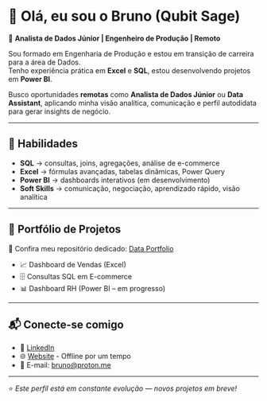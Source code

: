 # 👋 Olá, eu sou o Bruno (Qubit Sage)

🎯 **Analista de Dados Júnior | Engenheiro de Produção | Remoto**

Sou formado em Engenharia de Produção e estou em transição de carreira para a área de Dados.  
Tenho experiência prática em **Excel** e **SQL**, estou desenvolvendo projetos em **Power BI**.  

Busco oportunidades **remotas** como **Analista de Dados Júnior** ou **Data Assistant**, aplicando minha visão analítica, comunicação e perfil autodidata para gerar insights de negócio.

---

## 🚀 Habilidades
- **SQL** → consultas, joins, agregações, análise de e-commerce  
- **Excel** → fórmulas avançadas, tabelas dinâmicas, Power Query  
- **Power BI** → dashboards interativos (em desenvolvimento)  
- **Soft Skills** → comunicação, negociação, aprendizado rápido, visão analítica  

---

## 📂 Portfólio de Projetos
📌 Confira meu repositório dedicado: [Data Portfolio](https://github.com/QubitSage/data-portfolio)  

- 📈 Dashboard de Vendas (Excel)  
- 🗄️ Consultas SQL em E-commerce  
- 📊 Dashboard RH (Power BI – em progresso)  

---

## 📬 Conecte-se comigo
- 💼 [LinkedIn](https://www.linkedin.com/in/bruno-hfr/)  
- 🌐 [Website](https://www.qubitsage.com.br/)  - Offline por um tempo
- 📧 E-mail: bruno@proton.me 

---

⭐ *Este perfil está em constante evolução — novos projetos em breve!*
